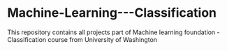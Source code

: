 # Machine-Learning---Classification
This repository contains all projects part of Machine learning foundation - Classification course from University of Washington
